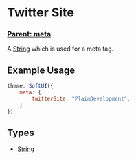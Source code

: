# Twitter Site
### **[Parent: meta](/docs/meta/)**

A [String](https://developer.mozilla.org/en-US/docs/Web/JavaScript/Reference/Global_Objects/String) which is used for a meta tag.

## Example Usage
```js
theme: SoftUI({
    meta: {
        twitterSite: "PlainDevelopment",
    }
})
```

## Types
- [String](https://developer.mozilla.org/en-US/docs/Web/JavaScript/Reference/Global_Objects/Boolean)